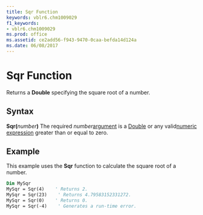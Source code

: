```yaml
---
title: Sqr Function
keywords: vblr6.chm1009029
f1_keywords:
- vblr6.chm1009029
ms.prod: office
ms.assetid: ce2add56-f943-9470-0caa-befda14d124a
ms.date: 06/08/2017
---
```



# Sqr Function



Returns a  **Double** specifying the square root of a number.

## Syntax

**Sqr(**_number_**)**
The required  _number_[argument](../../Glossary/vbe-glossary.md#argument) is a [Double](../../Glossary/vbe-glossary.md#double-data-type) or any valid[numeric expression](../../Glossary/vbe-glossary.md#numeric-expression) greater than or equal to zero.

## Example

This example uses the  **Sqr** function to calculate the square root of a number.


```vb
Dim MySqr
MySqr = Sqr(4)    ' Returns 2.
MySqr = Sqr(23)    ' Returns 4.79583152331272.
MySqr = Sqr(0)    ' Returns 0.
MySqr = Sqr(-4)    ' Generates a run-time error.


```



